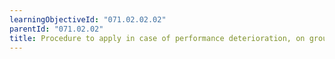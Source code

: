 ```yaml
---
learningObjectiveId: "071.02.02.02"
parentId: "071.02.02"
title: Procedure to apply in case of performance deterioration, on ground/in flight
---
```

